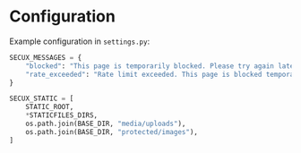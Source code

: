 # Configuration

Example configuration in `settings.py`:

```python
SECUX_MESSAGES = {
    "blocked": "This page is temporarily blocked. Please try again later.",
    "rate_exceeded": "Rate limit exceeded. This page is blocked temporarily.",
}

SECUX_STATIC = [
    STATIC_ROOT,
    *STATICFILES_DIRS,
    os.path.join(BASE_DIR, "media/uploads"),
    os.path.join(BASE_DIR, "protected/images"),
]
```